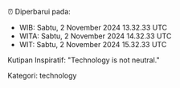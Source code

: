 ⏰ Diperbarui pada:
- WIB: Sabtu, 2 November 2024 13.32.33 UTC
- WITA: Sabtu, 2 November 2024 14.32.33 UTC
- WIT: Sabtu, 2 November 2024 15.32.33 UTC

Kutipan Inspiratif:
"Technology is not neutral."


Kategori: technology

